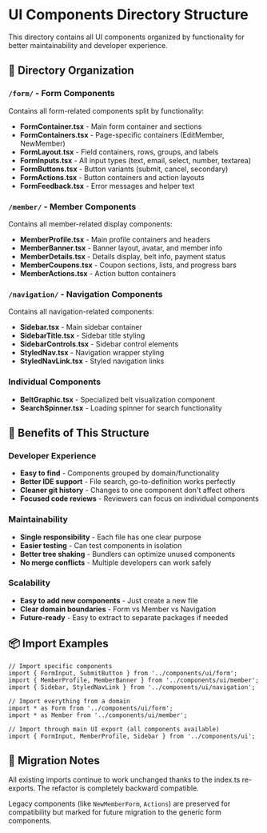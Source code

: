 # UI Components Directory Structure

This directory contains all UI components organized by functionality for better maintainability and developer experience.

## 📁 Directory Organization

### `/form/` - Form Components
Contains all form-related components split by functionality:
- **FormContainer.tsx** - Main form container and sections
- **FormContainers.tsx** - Page-specific containers (EditMember, NewMember)
- **FormLayout.tsx** - Field containers, rows, groups, and labels
- **FormInputs.tsx** - All input types (text, email, select, number, textarea)
- **FormButtons.tsx** - Button variants (submit, cancel, secondary)
- **FormActions.tsx** - Button containers and action layouts
- **FormFeedback.tsx** - Error messages and helper text

### `/member/` - Member Components  
Contains all member-related display components:
- **MemberProfile.tsx** - Main profile containers and headers
- **MemberBanner.tsx** - Banner layout, avatar, and member info
- **MemberDetails.tsx** - Details display, belt info, payment status
- **MemberCoupons.tsx** - Coupon sections, lists, and progress bars
- **MemberActions.tsx** - Action button containers

### `/navigation/` - Navigation Components
Contains all navigation-related components:
- **Sidebar.tsx** - Main sidebar container
- **SidebarTitle.tsx** - Sidebar title styling
- **SidebarControls.tsx** - Sidebar control elements
- **StyledNav.tsx** - Navigation wrapper styling
- **StyledNavLink.tsx** - Styled navigation links

### Individual Components
- **BeltGraphic.tsx** - Specialized belt visualization component
- **SearchSpinner.tsx** - Loading spinner for search functionality

## 🎯 Benefits of This Structure

### **Developer Experience**
- **Easy to find** - Components grouped by domain/functionality
- **Better IDE support** - File search, go-to-definition works perfectly
- **Cleaner git history** - Changes to one component don't affect others
- **Focused code reviews** - Reviewers can focus on individual components

### **Maintainability**
- **Single responsibility** - Each file has one clear purpose
- **Easier testing** - Can test components in isolation
- **Better tree shaking** - Bundlers can optimize unused components
- **No merge conflicts** - Multiple developers can work safely

### **Scalability**
- **Easy to add new components** - Just create a new file
- **Clear domain boundaries** - Form vs Member vs Navigation
- **Future-ready** - Easy to extract to separate packages if needed

## 📦 Import Examples

```tsx
// Import specific components
import { FormInput, SubmitButton } from '../components/ui/form';
import { MemberProfile, MemberBanner } from '../components/ui/member';
import { Sidebar, StyledNavLink } from '../components/ui/navigation';

// Import everything from a domain
import * as Form from '../components/ui/form';
import * as Member from '../components/ui/member';

// Import through main UI export (all components available)
import { FormInput, MemberProfile, Sidebar } from '../components/ui';
```

## 🔄 Migration Notes

All existing imports continue to work unchanged thanks to the index.ts re-exports. The refactor is completely backward compatible.

Legacy components (like `NewMemberForm`, `Actions`) are preserved for compatibility but marked for future migration to the generic form components.